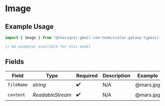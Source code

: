 # Image

## Example Usage

```typescript
import { Image } from "@shariqnzr-gmail-com-team/scalar-galaxy-typescript/models/operations";

// No examples available for this model
```

## Fields

| Field                        | Type                         | Required                     | Description                  | Example                      |
| ---------------------------- | ---------------------------- | ---------------------------- | ---------------------------- | ---------------------------- |
| `fileName`                   | *string*                     | :heavy_check_mark:           | N/A                          | @mars.jpg                    |
| `content`                    | *ReadableStream<Uint8Array>* | :heavy_check_mark:           | N/A                          | @mars.jpg                    |